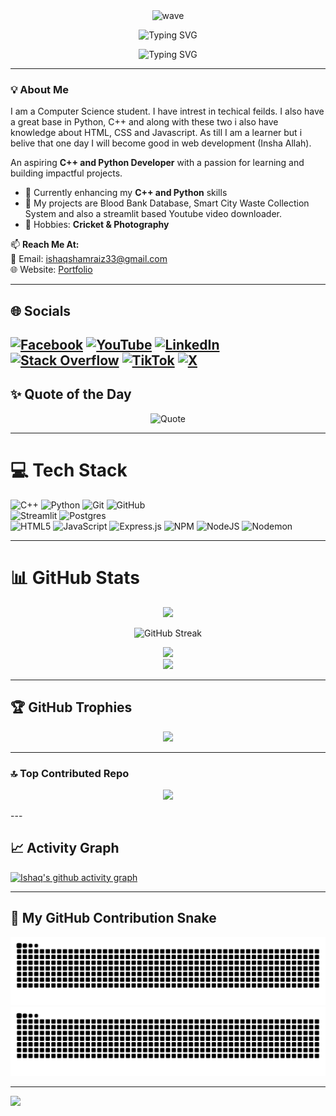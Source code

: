 <!--Top Header-->
<div align="center">
  <img src="https://media.giphy.com/media/hvRJCLFzcasrR4ia7z/giphy.gif"
    width="150px" alt="wave" />
</div>
<!--Text heading-->
<p align="center">
  <!-- Main Title -->
  <img
    src="https://readme-typing-svg.herokuapp.com?font=Pacifico&size=36&duration=2000&pause=18000&color=39FF14&center=true&vCenter=true&width=600&lines=Hi+I'm+Muhammad+Ishaq"
    alt="Typing SVG" />
</p>

<p align="center">
  <!-- Subtitles -->
  <img
    src="https://readme-typing-svg.herokuapp.com?font=Roboto+Mono&size=22&duration=3000&pause=2000&color=00C2FF&center=true&vCenter=true&width=600&lines=Computer+Science+Student;Web+Development+Enthusiast;Aspirant+Python+Developer;C%2B%2B+Learner"
    alt="Typing SVG" />
</p>

---

### 💡 About Me  
I am a Computer Science student. I have intrest in techical feilds. I also have a great base in Python, C++ and along with these two i also have knowledge about HTML, CSS and Javascript. As till I am a learner but i belive that one day I will become good in web development (Insha Allah). 

An aspiring **C++ and Python Developer** with a passion for learning and building impactful projects.  

- 🌱 Currently enhancing my **C++ and Python** skills  
- 💼 My projects are Blood Bank Database, Smart City Waste Collection System and also a streamlit based Youtube video downloader.  
- 🎨 Hobbies: **Cricket & Photography**  

📫 **Reach Me At:**  
📧 Email: ishaqshamraiz33@gmail.com  
🌐 Website: [Portfolio](https://ishaqmuhammad.github.io/Portfolio/)  

---

## 🌐 Socials  
[![Facebook](https://img.shields.io/badge/Facebook-%231877F2.svg?logo=Facebook&logoColor=white)](https://facebook.com/IshaqShamraiz) 
[![YouTube](https://img.shields.io/badge/YouTube-%23FF0000.svg?logo=YouTube&logoColor=white)](https://youtube.com/@@Muhammad_Ishaq_official)
[![LinkedIn](https://img.shields.io/badge/LinkedIn-%230077B5.svg?logo=linkedin&logoColor=white)](https://linkedin.com/in/ishaq-shamraiz) 
[![Stack Overflow](https://img.shields.io/badge/-Stackoverflow-FE7A16?logo=stack-overflow&logoColor=white)](https://stackoverflow.com/users/28964624/ishaq-shamraiz?tab=profile) 
[![TikTok](https://img.shields.io/badge/TikTok-%23000000.svg?logo=TikTok&logoColor=white)](https://tiktok.com/@@ishaq.shamraiz) 
[![X](https://img.shields.io/badge/X-black.svg?logo=X&logoColor=white)](https://x.com/@IshaqShamraiz)  
---

## ✨ Quote of the Day  
<p align="center">
  <img src="https://quotes-github-readme.vercel.app/api?type=horizontal&theme=radical" alt="Quote" />
</p>

---

# 💻 Tech Stack  
![C++](https://img.shields.io/badge/c++-%2300599C.svg?style=for-the-badge&logo=c%2B%2B&logoColor=white) 
![Python](https://img.shields.io/badge/python-3670A0?style=for-the-badge&logo=python&logoColor=ffdd54) 
![Git](https://img.shields.io/badge/git-%23F05033.svg?style=for-the-badge&logo=git&logoColor=white) 
![GitHub](https://img.shields.io/badge/github-%23121011.svg?style=for-the-badge&logo=github&logoColor=white)  
![Streamlit](https://img.shields.io/badge/Streamlit-%23FE4B4B.svg?style=for-the-badge&logo=streamlit&logoColor=white) 
![Postgres](https://img.shields.io/badge/postgres-%23316192.svg?style=for-the-badge&logo=postgresql&logoColor=white)  
![HTML5](https://img.shields.io/badge/html5-%23E34F26.svg?style=for-the-badge&logo=html5&logoColor=white) 
![JavaScript](https://img.shields.io/badge/javascript-%23323330.svg?style=for-the-badge&logo=javascript&logoColor=%23F7DF1E)
![Express.js](https://img.shields.io/badge/express.js-%23404d59.svg?style=for-the-badge&logo=express&logoColor=%2361DAFB) 
![NPM](https://img.shields.io/badge/NPM-%23CB3837.svg?style=for-the-badge&logo=npm&logoColor=white) 
![NodeJS](https://img.shields.io/badge/node.js-6DA55F?style=for-the-badge&logo=node.js&logoColor=white) 
![Nodemon](https://img.shields.io/badge/NODEMON-%23323330.svg?style=for-the-badge&logo=nodemon&logoColor=%BBDEAD)

---

# 📊 GitHub Stats 
<p align= "center">
  <img src="https://github-readme-stats.vercel.app/api?username=ishaqmuhammad&theme=transparent&hide_border=false&include_all_commits=true&count_private=true" />
</p>

<p align="center">
  <img src="https://github-readme-streak-stats.herokuapp.com/?user=ishaqmuhammad&theme=transparent" alt="GitHub Streak" />
</p>

<div align="center">
  <img src="https://media.giphy.com/media/qgQUggAC3Pfv687qPC/giphy.gif" width="600px" />
  <br>
  <img src="https://github-readme-stats.vercel.app/api/top-langs/?username=IshaqMuhammad&theme=transparent&hide_border=false&include_all_commits=true&count_private=true&layout=compact" />
</div>

---

## 🏆 GitHub Trophies  
<p align="center">
  <img src="https://github-profile-trophy.vercel.app/?username=IshaqMuhammad&theme=transparent&no-frame=true&no-bg=true&margin-w=4" />
</p>

---

### 🔝 Top Contributed Repo  
<p align="center">
  <img src="https://github-contributor-stats.vercel.app/api?username=IshaqMuhammad&limit=5&theme=transparent&combine_all_yearly_contributions=true" />
</p>
---

## 📈 Activity Graph  
[![Ishaq's github activity graph](https://github-readme-activity-graph.vercel.app/graph?username=ishaqmuhammad&theme=react-dark)](https://github.com/ashutosh00710/github-readme-activity-graph)

---

## 🐍 My GitHub Contribution Snake
<div align="center">
  <img src="https://raw.githubusercontent.com/IshaqMuhammad/IshaqMuhammad/output/github-contribution-grid-snake.svg#gh-light-mode-only" />
  <img src="https://raw.githubusercontent.com/IshaqMuhammad/IshaqMuhammad/output/github-contribution-grid-snake-dark.svg#gh-dark-mode-only" />
</div>

---

[![](https://visitcount.itsvg.in/api?id=ishaqmuhammad&icon=2&color=6)](https://visitcount.itsvg.in)

